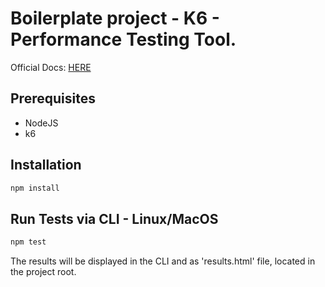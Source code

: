 # Boilerplate project - K6 - Performance Testing Tool.

Official Docs: [HERE](https://k6.io/docs/)

## Prerequisites

- NodeJS
- k6

## Installation

```sh
npm install
```

## Run Tests via CLI - Linux/MacOS

```sh
npm test
```

The results will be displayed in the CLI and as 'results.html' file, located in the project root.
